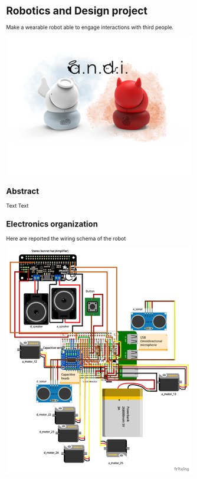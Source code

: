 # Robotics and Design project
Make a wearable robot able to engage interactions with third people.

<img src="Documentation/A.N.D.I..png" />

## Abstract
Text Text

## Electronics organization
Here are reported the wiring schema of the robot

<img src="Documentation/Circuit diagram.pdf" />

